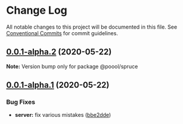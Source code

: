 # Change Log

All notable changes to this project will be documented in this file.
See [Conventional Commits](https://conventionalcommits.org) for commit guidelines.

## [0.0.1-alpha.2](https://github.com/p3ol/spruce/compare/v0.0.1-alpha.1...v0.0.1-alpha.2) (2020-05-22)

**Note:** Version bump only for package @poool/spruce





## [0.0.1-alpha.1](https://github.com/p3ol/spruce/compare/v0.0.1-alpha.0...v0.0.1-alpha.1) (2020-05-22)


### Bug Fixes

* **server:** fix various mistakes ([bbe2dde](https://github.com/p3ol/spruce/commit/bbe2dde6cc010097ff1eda9b6418cd674140260e))
